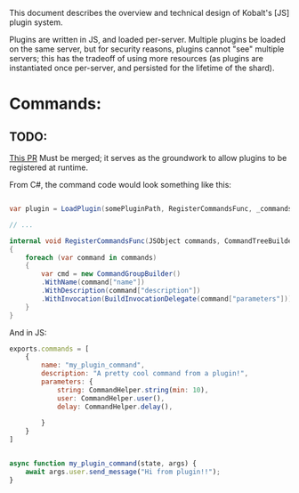 
This document describes the overview and technical design of Kobalt's [JS] plugin system.

Plugins are written in JS, and loaded per-server. Multiple plugins be loaded on the same server, but for security reasons, plugins cannot "see" multiple servers; this has the tradeoff of using more resources (as plugins are instantiated once per-server, and persisted for the lifetime of the shard). 




# Commands:

## TODO: 
[This PR](https://github.com/Remora/Remora.Commands/pull/20) Must be merged; it serves as the groundwork to allow plugins to be registered at runtime.

From C#, the command code would look something like this:


```csharp

var plugin = LoadPlugin(somePluginPath, RegisterCommandsFunc, _commands);

// ...

internal void RegisterCommandsFunc(JSObject commands, CommandTreeBuilder builder)
{
	foreach (var command in commands)
	{
		var cmd = new CommandGroupBuilder()
		.WithName(command["name"])
		.WithDescription(command["description"])
		.WithInvocation(BuildInvocationDelegate(command["parameters"]))
	}
}
```

And in JS:

```js
exports.commands = [
	{
		name: "my_plugin_command",
		description: "A pretty cool command from a plugin!",
		parameters: {
			string: CommandHelper.string(min: 10),
			user: CommandHelper.user(),
			delay: CommandHelper.delay(),
			
		}
	}
]


async function my_plugin_command(state, args) {
	await args.user.send_message("Hi from plugin!!");
}
```
